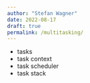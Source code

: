 ```yaml
---
author: "Stefan Wagner"
date: 2022-08-17
draft: true
permalink: /multitasking/
---
```


- tasks
- task context
- task scheduler
- task stack
